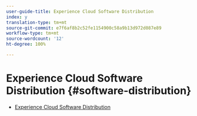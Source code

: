 ```yaml
---
user-guide-title: Experience Cloud Software Distribution
index: y
translation-type: tm+mt
source-git-commit: e7f6af8b2c52fe1154900c58a9b13d972d087e89
workflow-type: tm+mt
source-wordcount: '12'
ht-degree: 100%

---
```



# Experience Cloud Software Distribution {#software-distribution}

+ [Experience Cloud Software Distribution](home.md)
